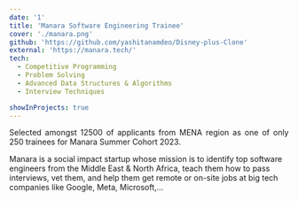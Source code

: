 ```yaml
---
date: '1'
title: 'Manara Software Engineering Trainee'
cover: './manara.png'
github: 'https://github.com/yashitanamdeo/Disney-plus-Clone'
external: 'https://manara.tech/'
tech:
  - Competitive Programming
  - Problem Solving
  - Advanced Data Structures & Algorithms
  - Interview Techniques

showInProjects: true
---
```


<p align="justify">
Selected amongst 12500 of applicants from MENA region as one of only 250 trainees for Manara Summer Cohort 2023.

Manara is a social impact startup whose mission is to identify top software engineers from the Middle East & North Africa, teach them how to pass interviews, vet them, and help them get remote or on-site jobs at big tech companies like Google, Meta, Microsoft,...

</p>
